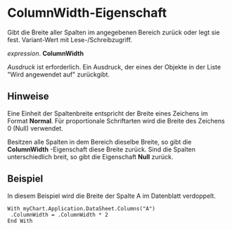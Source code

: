 
# ColumnWidth-Eigenschaft

Gibt die Breite aller Spalten im angegebenen Bereich zurück oder legt sie fest. Variant-Wert mit Lese-/Schreibzugriff.

 _expression_. **ColumnWidth**

 _Ausdruck_ ist erforderlich. Ein Ausdruck, der eines der Objekte in der Liste "Wird angewendet auf" zurückgibt.


## Hinweise

Eine Einheit der Spaltenbreite entspricht der Breite eines Zeichens im Format  **Normal**. Für proportionale Schriftarten wird die Breite des Zeichens 0 (Null) verwendet.

Besitzen alle Spalten in dem Bereich dieselbe Breite, so gibt die  **ColumnWidth** -Eigenschaft diese Breite zurück. Sind die Spalten unterschiedlich breit, so gibt die Eigenschaft **Null** zurück.


## Beispiel

In diesem Beispiel wird die Breite der Spalte A im Datenblatt verdoppelt.


```
With myChart.Application.DataSheet.Columns("A") 
 .ColumnWidth = .ColumnWidth * 2 
End With
```

